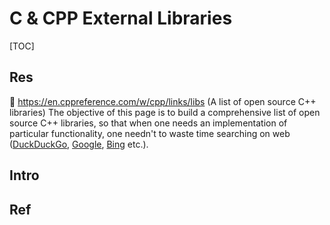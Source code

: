 # C & CPP External Libraries

[TOC]



## Res
📂 https://en.cppreference.com/w/cpp/links/libs (A list of open source C++ libraries)
The objective of this page is to build a comprehensive list of open source C++ libraries, so that when one needs an implementation of particular functionality, one needn't to waste time searching on web ([DuckDuckGo](https://duckduckgo.com/), [Google](https://www.google.com/?gws_rd=ssl), [Bing](https://www.bing.com/) etc.).



## Intro


## Ref

